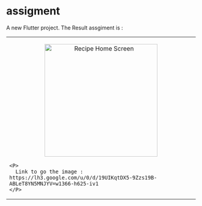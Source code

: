 # assigment

A new Flutter project.
The Result assgiment is : 
<table>
  <td>
    <p align="center">
      <img src="https://lh3.google.com/u/0/d/19UIKqtDX5-9Zzs19B-ABLeT8YN5MNJYV=w1366-h625-iv1" alt="Recipe Home Screen" width="300"/>
    </p>
    
    <P>
      Link to go the image : https://lh3.google.com/u/0/d/19UIKqtDX5-9Zzs19B-ABLeT8YN5MNJYV=w1366-h625-iv1
    </P>
  </td>
</table>
